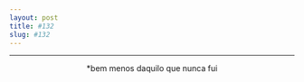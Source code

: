```yaml
---
layout: post
title: #132
slug: #132
---
```

---
<p class="description" style="text-align: center;">
*bem menos daquilo que nunca fui
